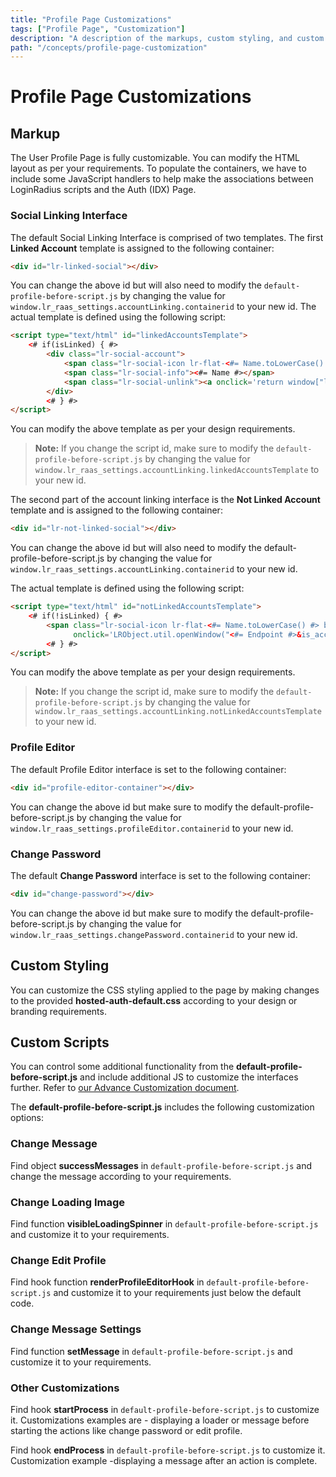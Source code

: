 ```yaml
---
title: "Profile Page Customizations"
tags: ["Profile Page", "Customization"]
description: "A description of the markups, custom styling, and custom scripting about the profile page."
path: "/concepts/profile-page-customization"
---
```


# Profile Page Customizations

## Markup

The User Profile Page is fully customizable. You can modify the HTML layout as per your requirements. To populate the containers, we have to include some JavaScript handlers to help make the associations between LoginRadius scripts and the Auth (IDX) Page.

### Social Linking Interface

The default Social Linking Interface is comprised of two templates. The first **Linked Account** template is assigned to the following container:

```html
<div id="lr-linked-social"></div>
```

You can change the above id but will also need to modify the `default-profile-before-script.js` by changing the value for `window.lr_raas_settings.accountLinking.containerid` to your new id.
The actual template is defined using the following script:

```html
<script type="text/html" id="linkedAccountsTemplate">
    <# if(isLinked) { #>
        <div class="lr-social-account">
            <span class="lr-social-icon lr-flat-<#= Name.toLowerCase() #> button-shade lr-sl-icon lr-sl-icon-<#= Name.toLowerCase() #>"></span>
            <span class="lr-social-info"><#= Name #></span>
            <span class="lr-social-unlink"><a onclick='return window["loginradiusv1"]? unLinkAccount(\"<#= Name.toLowerCase() #>\",\"<#= providerId #>\") : LRObject.util.unLinkAccount(\"<#= Name.toLowerCase() #>\",\"<#= providerId #>\")'>Unlink</a></span>
        </div>
        <# } #>
</script>
```

You can modify the above template as per your design requirements.

> **Note:** If you change the script id, make sure to modify the `default-profile-before-script.js` by changing the value for `window.lr_raas_settings.accountLinking.linkedAccountsTemplate` to your new id.


The second part of the account linking interface is the **Not Linked Account** template and is assigned to the following container:
```html
<div id="lr-not-linked-social"></div>
```

You can change the above id but will also need to modify the default-profile-before-script.js by changing the value for `window.lr_raas_settings.accountLinking.containerid` to your new id.

The actual template is defined using the following script:

```html
<script type="text/html" id="notLinkedAccountsTemplate">
    <# if(!isLinked) { #>
        <span class="lr-social-icon lr-flat-<#= Name.toLowerCase() #> button-shade lr-sl-icon lr-sl-icon-<#= Name.toLowerCase() #>"
              onclick='LRObject.util.openWindow("<#= Endpoint #>&is_access_token=true&callback=<#= window.location.href #>");'></span>
        <# } #>
</script>
```

You can modify the above template as per your design requirements.
> **Note:** If you change the script id, make sure to modify the `default-profile-before-script.js` by changing the value for `window.lr_raas_settings.accountLinking.notLinkedAccountsTemplate` to your new id.


### Profile Editor
The default Profile Editor interface is set to the following container:

```html
<div id="profile-editor-container"></div>
```

You can change the above id but make sure to modify the default-profile-before-script.js by changing the value for `window.lr_raas_settings.profileEditor.containerid` to your new id.

### Change Password

The default **Change Password** interface is set to the following container:

```html
<div id="change-password"></div>
```

You can change the above id but make sure to modify the default-profile-before-script.js by changing the value for `window.lr_raas_settings.changePassword.containerid` to your new id.

## Custom Styling

You can customize the CSS styling applied to the page by making changes to the provided **hosted-auth-default.css** according to your design or branding requirements.

## Custom Scripts

You can control some additional functionality from the **default-profile-before-script.js** and include additional JS to customize the interfaces further. Refer to [our Advance Customization document](https://www.loginradius.com/docs/developer/references/javascript-library/advanced-customizations).

The **default-profile-before-script.js** includes the following customization options:

### Change Message

Find object **successMessages** in `default-profile-before-script.js` and change the message according to your requirements.

### Change Loading Image

Find function **visibleLoadingSpinner** in `default-profile-before-script.js` and customize it to your requirements.


### Change Edit Profile

Find hook function **renderProfileEditorHook** in `default-profile-before-script.js` and customize it to your requirements just below the default code.


### Change Message Settings

Find function **setMessage** in `default-profile-before-script.js` and customize it to your requirements.


### Other Customizations

Find hook **startProcess** in `default-profile-before-script.js` to customize it. Customizations examples are - displaying a loader or message before starting the actions like change password or edit profile.

Find hook **endProcess** in `default-profile-before-script.js` to customize it. Customization example -displaying a message after an action is complete.




